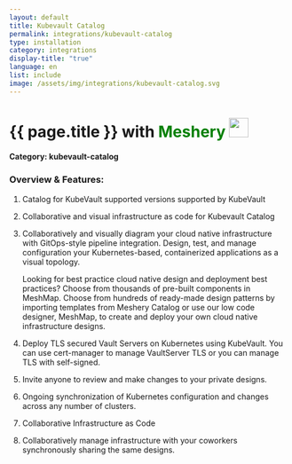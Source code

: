 ```yaml
---
layout: default
title: Kubevault Catalog
permalink: integrations/kubevault-catalog
type: installation
category: integrations
display-title: "true"
language: en
list: include
image: /assets/img/integrations/kubevault-catalog.svg
---
```


<h1>{{ page.title }} with <span style="font-weight: bold; color: green;">Meshery</span> <img src="{{ page.image }}" style="width: 35px; height: 35px;" /></h1>


#### Category: kubevault-catalog

### Overview & Features:
1. Catalog for KubeVault supported versions supported by KubeVault

2. Collaborative and visual infrastructure as code for Kubevault Catalog

4. 
    Collaboratively and visually diagram your cloud native infrastructure with GitOps-style pipeline integration. Design, test, and manage configuration your Kubernetes-based, containerized applications as a visual topology.



    Looking for best practice cloud native design and deployment best practices? Choose from thousands of pre-built components in MeshMap. Choose from hundreds of ready-made design patterns by importing templates from Meshery Catalog or use our low code designer, MeshMap, to create and deploy your own cloud native infrastructure designs.



5. Deploy TLS secured Vault Servers on Kubernetes using KubeVault. You can use cert-manager to manage VaultServer TLS or you can manage TLS with self-signed.

6. Invite anyone to review and make changes to your private designs.

7. Ongoing synchronization of Kubernetes configuration and changes across any number of clusters.

8. Collaborative Infrastructure as Code

9. Collaboratively manage infrastructure with your coworkers synchronously sharing the same designs.

